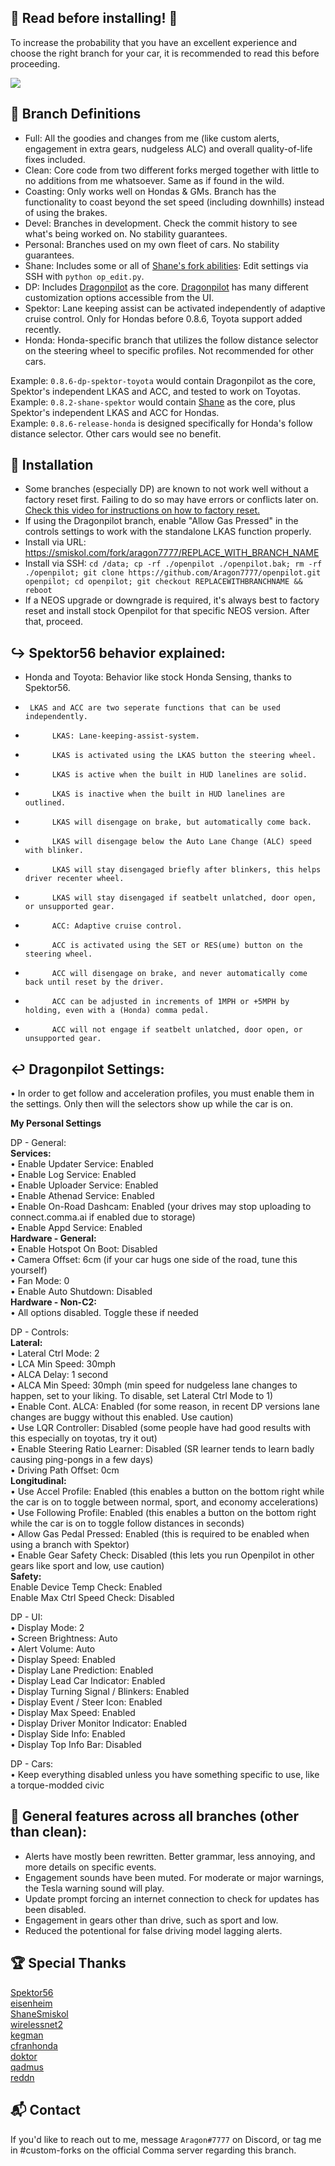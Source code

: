 🚨 Read before installing! 🚨
------
To increase the probability that you have an excellent experience and choose the right branch for your car, it is recommended to read this before proceeding.

[![](https://i.imgur.com/fsq4V8b.jpg)](#)

🚗 Branch Definitions
------
* Full: All the goodies and changes from me (like custom alerts, engagement in extra gears, nudgeless ALC) and overall quality-of-life fixes included.
* Clean: Core code from two different forks merged together with little to no additions from me whatsoever. Same as if found in the wild.
* Coasting: Only works well on Hondas & GMs. Branch has the functionality to coast beyond the set speed (including downhills) instead of using the brakes.
* Devel: Branches in development. Check the commit history to see what's being worked on. No stability guarantees.
* Personal: Branches used on my own fleet of cars. No stability guarantees.
* Shane: Includes some or all of [Shane's fork abilities](https://github.com/sshane/openpilot): Edit settings via SSH with `python op_edit.py`.
* DP: Includes [Dragonpilot](https://github.com/dragonpilot-community/dragonpilot) as the core. [Dragonpilot](https://github.com/dragonpilot-community/dragonpilot) has many different customization options accessible from the UI.
* Spektor: Lane keeping assist can be activated independently of adaptive cruise control. Only for Hondas before 0.8.6, Toyota support added recently.
* Honda: Honda-specific branch that utilizes the follow distance selector on the steering wheel to specific profiles. Not recommended for other cars.

Example: `0.8.6-dp-spektor-toyota` would contain Dragonpilot as the core, Spektor's independent LKAS and ACC, and tested to work on Toyotas.  
Example: `0.8.2-shane-spektor` would contain [Shane](https://github.com/sshane/openpilot) as the core, plus Spektor's independent LKAS and ACC for Hondas.  
Example: `0.8.6-release-honda` is designed specifically for Honda's follow distance selector. Other cars would see no benefit.  
  
🚗 Installation  
------
* Some branches (especially DP) are known to not work well without a factory reset first. Failing to do so may have errors or conflicts later on. [Check this video for instructions on how to factory reset.](https://youtu.be/0MPv_hSH3hk?t=221)
* If using the Dragonpilot branch, enable "Allow Gas Pressed" in the controls settings to work with the standalone LKAS function properly.
* Install via URL: https://smiskol.com/fork/aragon7777/REPLACE_WITH_BRANCH_NAME
* Install via SSH: `cd /data; cp -rf ./openpilot ./openpilot.bak; rm -rf ./openpilot; git clone https://github.com/Aragon7777/openpilot.git openpilot; cd openpilot; git checkout REPLACEWITHBRANCHNAME && reboot`
* If a NEOS upgrade or downgrade is required, it's always best to factory reset and install stock Openpilot for that specific NEOS version. After that, proceed.

↪️ Spektor56 behavior explained:
------
* Honda and Toyota: Behavior like stock Honda Sensing, thanks to Spektor56. 
*      LKAS and ACC are two seperate functions that can be used independently.
*           LKAS: Lane-keeping-assist-system.
*           LKAS is activated using the LKAS button the steering wheel.
*           LKAS is active when the built in HUD lanelines are solid. 
*           LKAS is inactive when the built in HUD lanelines are outlined.
*           LKAS will disengage on brake, but automatically come back.
*           LKAS will disengage below the Auto Lane Change (ALC) speed with blinker.
*           LKAS will stay disengaged briefly after blinkers, this helps driver recenter wheel.
*           LKAS will stay disengaged if seatbelt unlatched, door open, or unsupported gear.
*           ACC: Adaptive cruise control.
*           ACC is activated using the SET or RES(ume) button on the steering wheel.
*           ACC will disengage on brake, and never automatically come back until reset by the driver.
*           ACC can be adjusted in increments of 1MPH or +5MPH by holding, even with a (Honda) comma pedal.
*           ACC will not engage if seatbelt unlatched, door open, or unsupported gear.

↩️ Dragonpilot Settings:   
------   
• In order to get follow and acceleration profiles, you must enable them in the settings. Only then will the selectors show up while the car is on.   
    
**My Personal Settings**     
   
DP - General:   
**Services:**   
• Enable Updater Service: Enabled   
• Enable Log Service: Enabled   
• Enable Uploader Service: Enabled   
• Enable Athenad Service: Enabled   
• Enable On-Road Dashcam: Enabled (your drives may stop uploading to connect.comma.ai if enabled due to storage)   
• Enable Appd Service: Enabled     
**Hardware - General:**   
• Enable Hotspot On Boot: Disabled     
• Camera Offset: 6cm (if your car hugs one side of the road, tune this yourself)      
• Fan Mode: 0      
• Enable Auto Shutdown: Disabled    
**Hardware - Non-C2:**      
• All options disabled. Toggle these if needed    
         
DP - Controls:     
**Lateral:**       
• Lateral Ctrl Mode: 2  
• LCA Min Speed: 30mph   
• ALCA Delay: 1 second    
• ALCA Min Speed: 30mph (min speed for nudgeless lane changes to happen, set to your liking. To disable, set Lateral Ctrl Mode to 1)     
• Enable Cont. ALCA: Enabled (for some reason, in recent DP versions lane changes are buggy without this enabled. Use caution)   
• Use LQR Controller: Disabled (some people have had good results with this especially on toyotas, try it out)    
• Enable Steering Ratio Learner: Disabled (SR learner tends to learn badly causing ping-pongs in a few days)    
• Driving Path Offset: 0cm   
**Longitudinal:**   
• Use Accel Profile: Enabled (this enables a button on the bottom right while the car is on to toggle between normal, sport, and economy accelerations)   
• Use Following Profile: Enabled (this enables a button on the bottom right while the car is on to toggle follow distances in seconds)   
• Allow Gas Pedal Pressed: Enabled (this is required to be enabled when using a branch with Spektor)   
• Enable Gear Safety Check: Disabled (this lets you run Openpilot in other gears like sport and low, use caution)   
**Safety:**   
Enable Device Temp Check: Enabled   
Enable Max Ctrl Speed Check: Disabled    
     
DP - UI:       
• Display Mode: 2   
• Screen Brightness: Auto   
• Alert Volume: Auto   
• Display Speed: Enabled   
• Display Lane Prediction: Enabled   
• Display Lead Car Indicator: Enabled   
• Display Turning Signal / Blinkers: Enabled   
• Display Event / Steer Icon: Enabled   
• Display Max Speed: Enabled   
• Display Driver Monitor Indicator: Enabled   
• Display Side Info: Enabled   
• Display Top Info Bar: Disabled   
    
DP - Cars:   
• Keep everything disabled unless you have something specific to use, like a torque-modded civic   
   
   
🚗 General features across all branches (other than clean):
------
* Alerts have mostly been rewritten. Better grammar, less annoying, and more details on specific events.
* Engagement sounds have been muted. For moderate or major warnings, the Tesla warning sound will play.
* Update prompt forcing an internet connection to check for updates has been disabled.
* Engagement in gears other than drive, such as sport and low.
* Reduced the potentional for false driving model lagging alerts.

🏆 Special Thanks  
------  
[Spektor56](https://github.com/spektor56/openpilot)   
[eisenheim](https://github.com/eyezenheim/openpilot)  
[ShaneSmiskol](https://github.com/ShaneSmiskol/openpilot)    
[wirelessnet2](https://github.com/wirelessnet2/openpilot)    
[kegman](https://github.com/kegman/openpilot)    
[cfranhonda](https://github.com/cfranhonda/openpilot)    
[doktor](https://github.com/doktorsleepelss)    
[qadmus](https://github.com/qadmus/openpilot)  
[reddn](https://github.com/reddn)

📬 Contact  
------  
If you'd like to reach out to me, message `Aragon#7777` on Discord, or tag me in #custom-forks on the official Comma server regarding this branch.  
